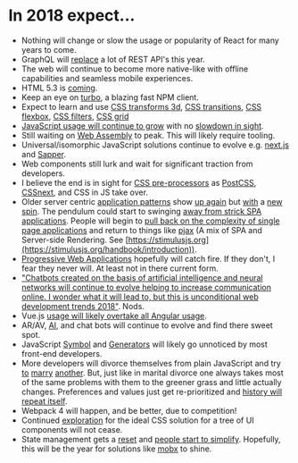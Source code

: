 # In 2018 expect...

* Nothing will change or slow the usage or popularity of React for many years to come.
* GraphQL will [replace](https://medium.freecodecamp.org/rest-apis-are-rest-in-peace-apis-long-live-graphql-d412e559d8e4) a lot of REST API's this year.
* The web will continue to become more native-like with offline capabilities and seamless mobile experiences.
* HTML 5.3 is [coming](https://www.w3.org/blog/2017/12/html-5-2-is-done-html-5-3-is-coming/).
* Keep an eye on [turbo](https://medium.com/@ericsimons/introducing-turbo-5x-faster-than-yarn-npm-and-runs-natively-in-browser-cc2c39715403), a blazing fast NPM client.
* Expect to learn and use [CSS transforms 3d](https://caniuse.com/#feat=transforms3d), [CSS transitions](https://caniuse.com/#search=transitions), [CSS flexbox](https://caniuse.com/#search=flex), [CSS filters](https://caniuse.com/#feat=css-filters), [CSS grid](https://caniuse.com/#search=grid)
* [JavaScript usage will continue to grow](https://insights.stackoverflow.com/survey/2017#technology-programming-languages) with no [slowdown in sight](https://insights.stackoverflow.com/survey/2017#technology-most-popular-languages-by-occupation).
* Still waiting on [Web Assembly](http://webassembly.org/) to peak. This will likely require tooling.
* Universal/isomorphic JavaScript solutions continue to evolve e.g. [next.js](https://github.com/zeit/next.js) and [Sapper](https://sapper.svelte.technology/).
* Web components still lurk and wait for significant traction from developers.
* I believe the end is in sight for [CSS pre-processors](https://css-tricks.com/future-front-end-web-development/#article-header-id-7) as [PostCSS](https://github.com/postcss), [CSSnext](http://cssnext.io/), and CSS in JS take over.
* Older server centric [application patterns](https://unpoly.com) show [up again](https://github.com/turbolinks/turbolinks) but [with](https://goiabada.blog/can-you-build-a-single-page-application-without-a-front-end-framework-6799cee03750) a [new](http://triskweline.de/unpoly-rugb/#/41) [spin](https://github.com/stimulusjs/stimulus). The pendulum could start to swinging [away from strick SPA applications](https://m.signalvnoise.com/stimulus-1-0-a-modest-javascript-framework-for-the-html-you-already-have-f04307009130). People will begin to [pull back on the complexity of single page applications](https://m.signalvnoise.com/stimulus-1-0-a-modest-javascript-framework-for-the-html-you-already-have-f04307009130) and return to things like [pjax](https://github.com/defunkt/jquery-pjax) (A mix of SPA and Server-side Rendering. See [https://stimulusjs.org](https://stimulusjs.org/handbook/introduction)). 
* [Progressive Web Applications](https://developers.google.com/web/progressive-web-apps/) hopefully will catch fire. If they don't, I fear they never will. At least not in there current form.
* ["Chatbots created on the basis of artificial intelligence and neural networks will continue to evolve helping to increase communication online. I wonder what it will lead to, but this is unconditional web development trends 2018"](http://merehead.com/blog/web-development-trends-2018/). Nods.
* Vue.js [usage will likely overtake all Angular usage](http://www.npmtrends.com/@angular/core-vs-angular-vs-react-vs-vue).
* AR/AV, [AI](https://www.independent.co.uk/life-style/gadgets-and-tech/news/facebook-artificial-intelligence-ai-chatbot-new-language-research-openai-google-a7869706.html), and chat bots will continue to evolve and find there sweet spot.
* JavaScript [Symbol](https://developer.mozilla.org/en-US/docs/Web/JavaScript/Reference/Global_Objects/Symbol) and [Generators](https://developer.mozilla.org/en-US/docs/Web/JavaScript/Reference/Global_Objects/Generator) will likely go unnoticed by most front-end developers.
* More developers will divorce themselves from plain JavaScript and try [to](http://elm-lang.org/) [marry](https://www.typescriptlang.org/index.html) [another](https://reasonml.github.io/). But, just like in marital divorce one always takes most of the same problems with them to the greener grass and little actually changes. Preferences and values just get re-prioritized and [history will repeat itself](http://coffeescript.org/).
* Webpack 4 will happen, and be better, due to competition!
* Continued [exploration](https://css-in-js-playground.com/?theme=light) for the ideal CSS solution for a tree of UI components will not cease.
* State management gets a [reset](https://www.youtube.com/watch?v=kp-NOggyz54) and [people start to simplify](https://github.com/thejameskyle/unstated). Hopefully, this will be the year for solutions like [mobx](https://github.com/mobxjs/mobx) to shine.

